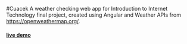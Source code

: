#Cuacek
A weather checking web app for Introduction to Internet Technology final project, created using Angular and Weather APIs from https://openweathermap.org/.
#### [live demo](https://cuacek-64bf1.web.app/)
